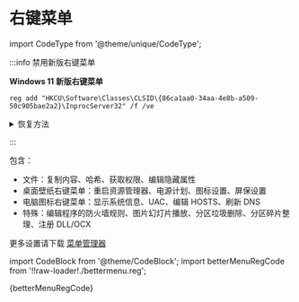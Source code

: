 
# 右键菜单

import CodeType from '@theme/unique/CodeType';

:::info 禁用新版右键菜单

<CodeType cmd restart='explorer'>
<strong>Windows 11 新版右键菜单</strong>
</CodeType>

    reg add "HKCU\Software\Classes\CLSID\{86ca1aa0-34aa-4e8b-a509-50c905bae2a2}\InprocServer32" /f /ve

<details><summary>恢复方法</summary>

    reg delete "HKCU\Software\Classes\CLSID\{86ca1aa0-34aa-4e8b-a509-50c905bae2a2}\InprocServer32" /va /f

</details>

:::

<CodeType reg>

包含：

</CodeType>

- 文件：复制内容、哈希、获取权限、编辑隐藏属性
- 桌面壁纸右键菜单：重启资源管理器、电源计划、图标设置、屏保设置
- 电脑图标右键菜单：显示系统信息、UAC、编辑 HOSTS、刷新 DNS
- 特殊：编辑程序的防火墙规则、图片幻灯片播放、分区垃圾删除、分区碎片整理、注册 DLL/OCX

更多设置请下载 [菜单管理器](https://gitee.com/BluePointLilac/ContextMenuManager)

import CodeBlock from '@theme/CodeBlock';
import betterMenuRegCode from '!!raw-loader!./bettermenu.reg';

<CodeBlock language="ini">{betterMenuRegCode}</CodeBlock>
